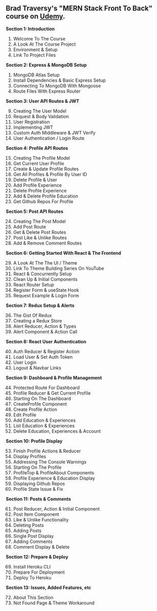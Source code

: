 ## Brad Traversy's "MERN Stack Front To Back" course on [Udemy](https://www.udemy.com/mern-stack-front-to-back/?couponCode=TRAVERSYMEDIA).

**Section 1: Introduction**

1.  Welcome To The Course
2.  A Look At The Course Project
3.  Environment & Setup
4.  Link To Project Files

**Section 2: Express & MongoDB Setup**

1.  MongoDB Atlas Setup
2.  Install Dependencies & Basic Express Setup
3.  Connecting To MongoDB With Mongoose
4.  Route Files With Express Router

**Section 3: User API Routes & JWT**

9. Creating The User Model
10. Request & Body Validation
11. User Registration
12. Implementing JWT
13. Custom Auth Middleware & JWT Verify
14. User Authentication / Login Route

**Section 4: Profile API Routes**

15. Creating The Profile Model
16. Get Current User Profile
17. Create & Update Profile Routes
18. Get All Profiles & Profile By User ID
19. Delete Profile & User
20. Add Profile Experience
21. Delete Profile Experience
22. Add & Delete Profile Education
23. Get Github Repos For Profile

**Section 5: Post API Routes**

24. Creating The Post Model
25. Add Post Route
26. Get & Delete Post Routes
27. Post Like & Unlike Routes
28. Add & Remove Comment Routes

**Section 6: Getting Started With React & The Frontend**

29. A Look At The The UI / Theme
30. Link To Theme Building Series On YouTube
31. React & Concurrently Setup
32. Clean Up & Initial Components
33. React Router Setup
34. Register Form & useState Hook
35. Request Example & Login Form

**Section 7: Redux Setup & Alerts**

36. The Gist Of Redux
37. Creating a Redux Store
38. Alert Reducer, Action & Types
39. Alert Component & Action Call

**Section 8: React User Authentication**

40. Auth Reducer & Register Action
41. Load User & Set Auth Token
42. User Login
43. Logout & Navbar Links

**Section 9: Dashboard & Profile Management**

44. Protected Route For Dashboard
45. Profile Reducer & Get Current Profile
46. Starting On The Dashboard
47. CreateProfile Component
48. Create Profile Action
49. Edit Profile
50. Add Education & Experiences
51. List Education & Experiences
52. Delete Education, Experiences & Account

**Section 10: Profile Display**

53. Finish Profile Actions & Reducer
54. Display Profiles
55. Addressing The Console Warnings
56. Starting On The Profile
57. ProfileTop & ProfileAbout Components
58. Profile Experience & Education Display
59. Displaying Github Repos
60. Profile State Issue & Fix

**Section 11: Posts & Comments**

61. Post Reducer, Action & Initial Component
62. Post Item Component
63. Like & Unlike Functionality
64. Deleting Posts
65. Adding Posts
66. Single Post Display
67. Adding Comments
68. Comment Display & Delete

**Section 12: Prepare & Deploy**

69. Install Heroku CLI
70. Prepare For Deployment
71. Deploy To Heroku

**Section 13: Issues, Added Features, etc**

72. About This Section
73. Not Found Page & Theme Workaround
